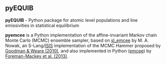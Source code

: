 ## pyEQUIB
**pyEQUIB** - Python package for atomic level populations and line emissivities in statistical equilibrium

**pyemcee** is a Python implementation of the affine-invariant Markov chain Monte Carlo (MCMC) ensemble sampler, based on [sl_emcee](https://github.com/mcfit/sl_emcee) by M. A. Nowak, an S-Lang/[ISIS](http://space.mit.edu/cxc/isis/) implementation of the MCMC Hammer proposed by [Goodman & Weare (2010)](http://dx.doi.org/10.2140/camcos.2010.5.65), and also implemented in Python ([emcee](https://github.com/dfm/emcee)) by [Foreman-Mackey et al. (2013)](http://adsabs.harvard.edu/abs/2013PASP..125..306F). 

